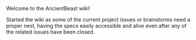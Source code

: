 Welcome to the AncientBeast wiki!

Started the wiki as some of the current project issues or brainstorms need a proper nest, having the specs easily accessible and alive even after any of the related issues have been closed.